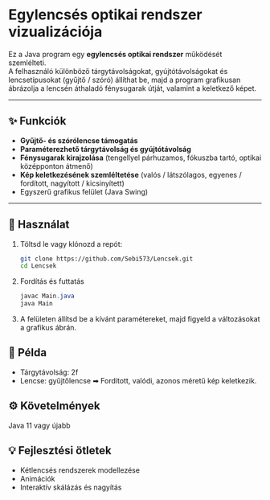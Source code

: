 # Egylencsés optikai rendszer vizualizációja

Ez a Java program egy **egylencsés optikai rendszer** működését szemlélteti.  
A felhasználó különböző tárgytávolságokat, gyújtótávolságokat és lencsetípusokat (gyűjtő / szóró) állíthat be, majd a program grafikusan ábrázolja a lencsén áthaladó fénysugarak útját, valamint a keletkező képet.  

---

## ✨ Funkciók
- **Gyűjtő- és szórólencse támogatás**  
- **Paraméterezhető tárgytávolság és gyújtótávolság**  
- **Fénysugarak kirajzolása** (tengellyel párhuzamos, fókuszba tartó, optikai középponton átmenő)  
- **Kép keletkezésének szemléltetése** (valós / látszólagos, egyenes / fordított, nagyított / kicsinyített)  
- Egyszerű grafikus felület (Java Swing)

---

## 🚀 Használat
1. Töltsd le vagy klónozd a repót:  
   ```bash
   git clone https://github.com/Sebi573/Lencsek.git
   cd Lencsek
   ```
2. Fordítás és futtatás
   ```java
   javac Main.java
   java Main
   ```
3. A felületen állítsd be a kívánt paramétereket, majd figyeld a változásokat a grafikus ábrán.

## 📌 Példa
- Tárgytávolság: 2f
- Lencse: gyűjtőlencse
➡ Fordított, valódi, azonos méretű kép keletkezik.

## ⚙️ Követelmények
Java 11 vagy újabb

## 💡 Fejlesztési ötletek
- Kétlencsés rendszerek modellezése
- Animációk
- Interaktív skálázás és nagyítás
